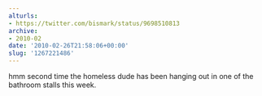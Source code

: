 ```yaml
---
alturls:
- https://twitter.com/bismark/status/9698510813
archive:
- 2010-02
date: '2010-02-26T21:58:06+00:00'
slug: '1267221486'
---
```


hmm second time the homeless dude has been hanging out in one of the bathroom stalls this week.

